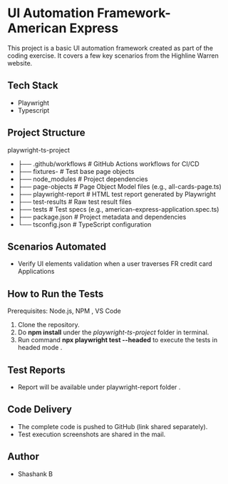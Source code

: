 # UI Automation Framework- American Express

This project is a basic UI automation framework created as part of the coding exercise. It covers a few key scenarios from the Highline Warren website.

## Tech Stack
- Playwright
- Typescript

## Project Structure
playwright-ts-project
- ├── .github/workflows # GitHub Actions workflows for CI/CD
- ├── fixtures- # Test base page objects
- ├── node_modules # Project dependencies
- ├── page-objects # Page Object Model files (e.g., all-cards-page.ts)
- ├── playwright-report # HTML test report generated by Playwright
- ├── test-results # Raw test result files
- ├── tests # Test specs (e.g., american-express-application.spec.ts)
- ├── package.json # Project metadata and dependencies
- └── tsconfig.json # TypeScript configuration

## Scenarios Automated
- Verify UI elements validation when a user traverses FR credit card Applications 

## How to Run the Tests
Prerequisites: Node.js, NPM , VS Code
1. Clone the repository.
2. Do **npm install** under the *playwright-ts-project* folder in terminal.
3. Run command **npx playwright test --headed** to execute the tests in headed mode . 

## Test Reports
- Report will be available under playwright-report folder .

## Code Delivery
- The complete code is pushed to GitHub (link shared separately).
- Test execution screenshots are shared in the mail.

## Author
- Shashank B
